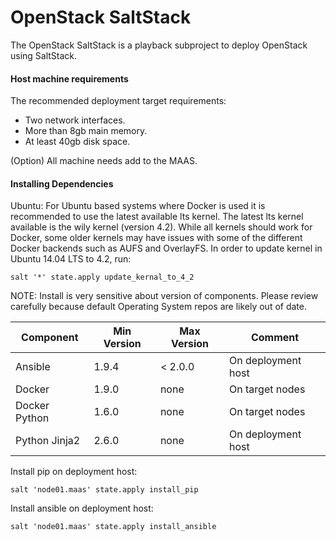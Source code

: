 # OpenStack SaltStack
The OpenStack SaltStack is a playback subproject to deploy OpenStack using SaltStack.

#### Host machine requirements
The recommended deployment target requirements:
* Two network interfaces.
* More than 8gb main memory.
* At least 40gb disk space.

(Option) All machine needs add to the MAAS.

#### Installing Dependencies
Ubuntu: For Ubuntu based systems where Docker is used it is recommended to use the latest available lts kernel. The latest lts kernel available is the wily kernel (version 4.2). While all kernels should work for Docker, some older kernels may have issues with some of the different Docker backends such as AUFS and OverlayFS. In order to update kernel in Ubuntu 14.04 LTS to 4.2, run:
```
salt '*' state.apply update_kernal_to_4_2
```

NOTE: Install is very sensitive about version of components. Please review carefully because default Operating System repos are likely out of date.

Component     | Min Version | Max Version | Comment
------------- | ----------- | ----------- | ------------------
Ansible       | 1.9.4       | < 2.0.0     | On deployment host
Docker        | 1.9.0       | none        | On target nodes
Docker Python | 1.6.0       | none        | On target nodes
Python Jinja2 | 2.6.0       | none        | On deployment host


Install pip on deployment host:
```
salt 'node01.maas' state.apply install_pip
```

Install ansible on deployment host:
```
salt 'node01.maas' state.apply install_ansible
```
